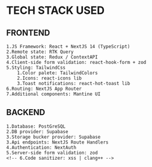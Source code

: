 # TECH STACK USED

## FRONTEND

    1.JS Framework: React + NextJS 14 (TypeScript)
    2.Remote state: RTK Query
    3.Global state: Redux / ContextAPI
    4.Client-side form validation: react-hook-form + zod
    5.Styling: TailwindCss
        1.Color palete: TailwindColors
        2.Icons: react-icons lib
        3.Toast notifications: react-hot-toast lib
    6.Routing: NextJS App Router
    7.Additional components: Mantine UI

## BACKEND

    1.Database: PostGreSQL
    2.DB provider: Supabase
    3.Storage bucker provider: Supabase
    3.Api endpoints: NextJS Route Handlers
    4.Authentication: NextAuth
    5.Server-side form validation: zod
    <!-- 6.Code sanitizer: xss | clang++ -->
